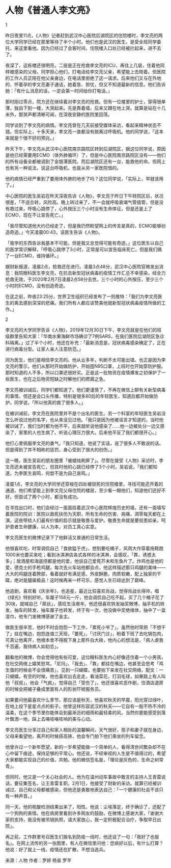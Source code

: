 # 人物《普通人李文亮》

1

昨日夜里11点，《人物》记者赶到武汉中心医院后湖院区的住院楼时，李文亮的两位大学同学已经在那里等待了半个小时。他们也是武汉的医生，是受全班同学委托，来这里看他。因为已经过了会客时间，住院楼入口处已经被拦起来，进不去了。

夜深了，这栋楼还很明亮，二层是正在抢救李文亮的ICU，再往上几层，住着他同样被感染的父母。同学担心他们，打电话给李文亮父亲，希望能上去陪着。但医院的工作人员正陪在他父亲身边，在电话里拒绝了这一请求。后来他们又与在外地的、怀着孕的李文亮妻子通话，她着急、担忧，但又不知道最新的信息。他们告诉她：「有什么消息的话，一定会第一时间给你打电话。」

那时刚过零点，院方还在继续着对李文亮的抢救。但有一位楼里的护士，穿得很单薄，独自下到一楼，大哭起来。先是靠着墙，后来又蹲在地上哭。就算是站在十几米外，那哭声都清晰可闻，在深夜安静的医院里回荡。

同学谈到了李文亮的病情。李文亮曾在几天前接受媒体采访，看起来精神状态不错。但实际上，十多天来，李文亮一直都没有脱离过呼吸机。他的同学说，「这本来就是个很不好的预兆。」

昨天下午，李文亮从武汉中心医院南京路院区转到后湖院区，据这位同学说，原因是他已经需要用ECMO（体外肺循环）了，但是中心医院南京路院区没有——他们的所有设备全都被调到了金银潭医院。而后湖院区还有一台，能救他的命。但网上也有另一种说法，说这台呼吸机，也是从另一家医院借的。

他的病情已经严重到了要用体外肺的地步了吗？这位同学说，「实际上，早就该用了。」

中心医院的医生吴岩在昨天深夜告诉《人物》，李文亮于昨日下午转院区后，状况很差，「不适合转，风险高。晚上转过来了，不一会就呼吸衰竭气管插管，但是没有救过来，呼吸心跳停了，心外按压三个小时没有生命体征，但是还是上了ECMO，现在不让宣告死亡。」

「我尽管知道他大约已经走了，但是我仍然盼望网上的传言是真的，ECMO能够创造奇迹。」今天凌晨00:43，该医生告诉《人物》。

「我学的东西告诉我基本不可能，但是我又总觉得可能有奇迹。」这位医生以自己的医学常识解释，「呼吸心跳停了3小时，正常是可以宣告临床死亡。但是我们搞了一台ECMO，维持循环。」

据财新报道，凌晨2点，抢救还在进行。凌晨3点48分，武汉中心医院官微发出消息：我院眼科医生李文亮，在抗击新型冠状病毒的疫情工作汇总不幸感染，经全力抢救无效，于2020年2月7日凌晨2点58分去世。三个小时的心外按压，至少三个小时的ECMO，没有创造奇迹。

在这之前，昨夜23:25分，世界卫生组织已经发布了一则推特：「我们为李文亮医生的离去感到深深的悲痛。我们所有人都应该赞美他就新型冠状病毒疫情所做的工作。」

2

李文亮的大学同学告诉《人物》，2019年12月30日下午，李文亮就是在他们的班级群里告知大家：「华南水果海鲜市场确诊了7例SARS，在我们医院后湖院区急诊科隔离。」过了半个小时，他还在补充：「最新消息是，冠状病毒感染确定了，正在进行病毒分型。让家人亲人注意防范。」

同为医生，他们是相信李文亮的。他从业多年，判断不太可能出错。也正是因为李文亮的警示，他们从那时开始做防护，开始囤N95口罩，上班时也开始穿防护服。那时知道的人不多，所以口罩还很好买。正是这一批物资在疫情爆发之初保护了一些医生，也在之后物资短缺之时解他们的燃眉之急。

李文亮被训诫后，同学们都知道了。他们更谨慎了，不再在微信上聊有关新型病毒的事情，但还是会口头传播，特别是很多80后的年轻医生，知道后都开始做防护。同学说，「所以他真的救了很多人。」

在被训诫前，李文亮在医院里并不是个出名的医生。另一个科室的年轻医生吴岩没怎么听说过他的名字，也从来没见过他。「我只是因为他被谣言才知道的，当时他被训诫了，我们当时都为他不平，后来就听说他感染了……他一边被处分一边又感染了，家里的人也生病了。听说心理压力很大。后来他平反了我们都很开心。」

他打心里佩服李文亮的勇气，「我只知道，他说了实话，说了很多人不敢说的话。但是得到了并不相称的惩罚，身心受到了很大的创伤。」

这一晚，医生吴岩的朋友圈里「被蜡烛刷屏了」。尽管在接受《人物》采访时，李文亮还未被宣告死亡，但其时他的心跳已经停了3个小时。吴岩说，「我们都知道，为李医生哀鸣，何尝不是为自己哀鸣。」

凌晨1点，李文亮的大学同学还穿梭在四处被锁死的住院楼里，寻找可能还开着的通道。他们希望能上到李文亮父母住院的楼层，至少看一眼他们，知道他们还好不好。但尝试了两个小时，都没有成功。

在寻找出口时，他们会经过一面面挂着武汉中心医院辉煌历史的墙，还有一面墙写着医院的院训：医院以救死扶伤为天职，所有生命的伤害、病痛、凋零每天都在上演，这些带给人们最有价值的启示就是敬畏与爱护。敬畏生命就是要视患如亲，呵护患者生命健康，以人为本，对员工真心实意。

李文亮医生的微博记录下了他鲜活又普通的日常生活。

他很喜欢吃，时常调侃自己「食欲猛于虎」，想到要吃橘子，风雨大作穿着拖鞋跑1000米也要买来吃；看到冰淇淋店各式各样的冰淇淋，会感叹，「靠，诱惑太多」；居酒屋和海底捞都是他的爱，他说自己爱死芥末和生鱼片了。炸鸡也是他的爱，德克士的手枪鸡腿，每次去火车站他都会点，他这样描述那只鸡腿的美味——大大的鸡腿连着胯部，看着就好有满足感，外皮酥脆，肉质软嫩，配上独家的干碟，绝对是腿届极品！这时候再来一杯可乐，感觉人生已经达到了巅峰。

他追剧，喜欢看《庆余年》，也追星，最近比较喜欢肖战，觉得肖战长得帅，唱《绿光》特别好听。车厘子158元一斤，他会调侃自己吃不起，买了几个橘子花了30块，就喊自己「屌丝」，感叹生活艰辛。他还很喜欢转发抽奖微博，抽手机的转发，抽车的转发，抽车厘子也转发，终于有一次，他没做中奖绝缘体，抽中了一盒湿巾，他专门发微博感谢了金主。

做医生很辛苦，他时不时会抱怨一下工作，「累死小爷了」，虽然他时常把「不想干了」挂在嘴边，抱怨连值三天班，「要死」，「讨厌门诊」，盼着下班了去吃锅包肉，可真让他离开，他根本舍不得脱下身上那件白大褂，他内心的想法是，「病人虐我千百遍，我待病人如初恋」。

翻看他的微博，你会觉得他有些可爱，这位眼科医生内心好像还住着一个小男孩，在社交网络上嬉笑怒骂，「尼玛」、「我去」、「靠」都挂在嘴边，他甚至会思考「鸡生蛋的时候会不会很痛苦」，见到一只蝴蝶，也要拍下来发在社交网络，配文：一只蝴蝶。有空的时候，他也喜欢出去走走，看油菜花，打羽毛球，如果路上有人叫他「叔叔」，他会「气疯」，觉得自己「受伤了」，他还很喜欢恶作剧，住酒店退房的时候会把被子叠成里面有人的形状吓唬服务员。

如果要问他最喜欢什么季节，那应该是秋天，他喜欢秋天的早晨，阳光穿过绿叶，在地上投下星星点点的影子。他曾这样形容武汉的秋天——它自有一股不热不冷的温柔，在这个季节里你能体会到最淅沥的细雨和最轻柔的风，当然你更能感受到落叶飘洒一地，踩上去咯吱咯吱响的美与心动。

李文亮医生分享过自己和家人相处的温馨瞬间，天气很好，孩子和妻子就在身边，父母来看望他，离开的时候搭高铁，他会专门拍下他们乘坐的列车留念。

他曾许过一个新年愿望，新的一岁希望能做一个简单的人，看得清世间繁杂却不在心中留下痕迹，保持足够的平常心。他还说，不经审视的人生是不值得过的，希望大家都能实现自己的价值，共勉。他的微信签名是，「理论是灰色的，生命之树常青」。

但同时，他又是一个关心社会的人。他为在温州动车事故中敢言的主持人王青雷说话，要征集签名，让王青雷复职。2月1日，他接受了财新的采访。就算已经被训诫过、自己和父母都被感染，但他还是勇敢地表达自己：「一个健康的社会不该只有一种声音。」

同一天，他的核酸检测结果出来了，阳性。他说：尘埃落定，终于确诊了，还配了一个狗狗的表情。他在病房里看到许多网友的鼓励，在微博上感谢大家，「谢谢大家的支持，我没有被吊销执照，请大家放心，我一定积极配合治疗，争取早日出院」。

再之前，工作群里号召医生们报名到防疫一线时，他还说了一句：「我好了也报名」。在网上流传的另一张图里，有人在微信里问他：您病好以后，有什么打算？他说：好了就上一线，疫情还在扩散，不想当逃兵。


来源：人物   作者：罗婷 杨宙 罗芊
